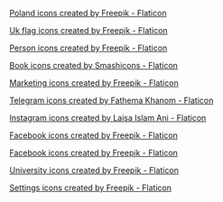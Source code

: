 <a href="https://www.flaticon.com/free-icons/poland" title="poland icons">Poland icons created by Freepik - Flaticon</a>     


<a href="https://www.flaticon.com/free-icons/uk-flag" title="uk flag icons">Uk flag icons created by Freepik - Flaticon</a>


<a href="https://www.flaticon.com/free-icons/person" title="person icons">Person icons created by Freepik - Flaticon</a>


<a href="https://www.flaticon.com/free-icons/book" title="book icons">Book icons created by Smashicons - Flaticon</a>

<a href="https://www.flaticon.com/free-icons/marketing" title="marketing icons">Marketing icons created by Freepik - Flaticon</a>



<a href="https://www.flaticon.com/free-icons/telegram" title="telegram icons">Telegram icons created by Fathema Khanom - Flaticon</a>

<a href="https://www.flaticon.com/free-icons/instagram" title="instagram icons">Instagram icons created by Laisa Islam Ani - Flaticon</a>

<a href="https://www.flaticon.com/free-icons/facebook" title="facebook icons">Facebook icons created by Freepik - Flaticon</a>

<a href="https://www.flaticon.com/free-icons/facebook" title="facebook icons">Facebook icons created by Freepik - Flaticon</a>

<a href="https://www.flaticon.com/free-icons/university" title="university icons">University icons created by Freepik - Flaticon</a>

<a href="https://www.flaticon.com/free-icons/settings" title="settings icons">Settings icons created by Freepik - Flaticon</a>

